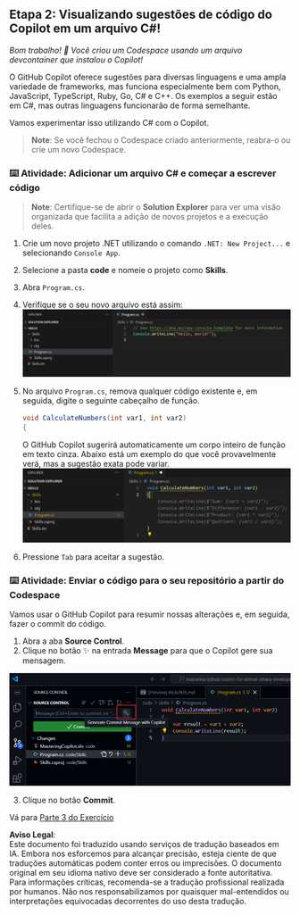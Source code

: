 ## Etapa 2: Visualizando sugestões de código do Copilot em um arquivo C#!

_Bom trabalho! :tada: Você criou um Codespace usando um arquivo devcontainer que instalou o Copilot!_

O GitHub Copilot oferece sugestões para diversas linguagens e uma ampla variedade de frameworks, mas funciona especialmente bem com Python, JavaScript, TypeScript, Ruby, Go, C# e C++. Os exemplos a seguir estão em C#, mas outras linguagens funcionarão de forma semelhante.

Vamos experimentar isso utilizando C# com o Copilot.

> **Note**:
> Se você fechou o Codespace criado anteriormente, reabra-o ou crie um novo Codespace.

### ⌨️ Atividade: Adicionar um arquivo C# e começar a escrever código

> **Note**:
> Certifique-se de abrir o **Solution Explorer** para ver uma visão organizada que facilita a adição de novos projetos e a execução deles.

1. Crie um novo projeto .NET utilizando o comando `.NET: New Project...` e selecionando `Console App`.
1. Selecione a pasta **code** e nomeie o projeto como **Skills**.
1. Abra `Program.cs`.
1. Verifique se o seu novo arquivo está assim:
   ![VS code com um novo Program.cs](../../../../03-Introduction-to-GitHub-Copilot/steps/img/2-skills-dotnet-0.png)

1. No arquivo `Program.cs`, remova qualquer código existente e, em seguida, digite o seguinte cabeçalho de função.

   ```csharp
   void CalculateNumbers(int var1, int var2)
   {
   ```

   O GitHub Copilot sugerirá automaticamente um corpo inteiro de função em texto cinza. Abaixo está um exemplo do que você provavelmente verá, mas a sugestão exata pode variar.
   ![VS Code com sugestões de código](../../../../03-Introduction-to-GitHub-Copilot/steps/img/2-skills-dotnet-1.png)

5. Pressione `Tab` para aceitar a sugestão.

### ⌨️ Atividade: Enviar o código para o seu repositório a partir do Codespace

Vamos usar o GitHub Copilot para resumir nossas alterações e, em seguida, fazer o commit do código.

1. Abra a aba **Source Control**.
2. Clique no botão ✨ na entrada **Message** para que o Copilot gere sua mensagem.

![Aba de commit aberta para gerar mensagem com o Copilot](../../../../03-Introduction-to-GitHub-Copilot/steps/img/2-skills-commit.png)

3. Clique no botão **Commit**.

Vá para [Parte 3 do Exercício](./3-copilot-hub.md)

**Aviso Legal**:  
Este documento foi traduzido usando serviços de tradução baseados em IA. Embora nos esforcemos para alcançar precisão, esteja ciente de que traduções automáticas podem conter erros ou imprecisões. O documento original em seu idioma nativo deve ser considerado a fonte autoritativa. Para informações críticas, recomenda-se a tradução profissional realizada por humanos. Não nos responsabilizamos por quaisquer mal-entendidos ou interpretações equivocadas decorrentes do uso desta tradução.
